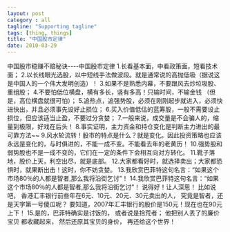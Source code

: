 ```yaml
---
layout: post
category : all
tagline: "Supporting tagline"
tags: [thing, things]
title: "中国股市定律"
date: 2010-03-29
---
```

中国股市稳赚不赔秘诀----中国股市定律 
1.长看基本面，中看政策面，短看技术面； 
2.以长线眼光选股，以中短线手法做波段。就是通常说的高抛低吸（据说这是中国人的一个伟大发明创造）！ 
3.如果不是熟悉内幕，不要跟风去炒垃圾股、重组股； 
4.不要怕低位横盘，横有多长，竖有多高！只输时间，不输金钱 
（但是，高位横盘就很可怕）； 
5.追热点，追强势股，必须在刚刚起步就进入，必须快进快出，并且必须事先设好止损位； 
6.买入价值低估的蓝筹股，一般不需要设止损位，但应该适当止盈，不要过分贪婪； 
7.一般来说，成交量是不会骗人的，缩量到极限，好戏在后头！ 
8.事实证明，主力资金和持仓变化是判断主力进出的最可靠方法~~ 
9.风水轮流转！股市的特点是什么？就是变化。因此投资策略也应该永远是变化的，与时俱进的，不能一成不变。不能看去年的老黄历！ 
10.强势股和弱势股也不是一成不变的，它们在一定的条件下会相互向对方转化。 
11.靴子落地，股价上天，利空出尽，就是底部。 
12.大家都看好时，就选择卖出；大家都恐惧时，就果断出击！这时，你不妨贪婪。 
13.我欣赏巴菲特这句名言：“如果这个市场80％的人都是智者,那么我将沿街乞讨”！ 
14.我欣赏巴菲特这句名言：“如果这个市场80％的人都是智者,那么我将沿街乞讨”！ 
说得好！让人深思！ 
比如说吧， 
香港汇丰银行前些年在6元、10元、20元、30元卖出的人， 
究竟是智者，还是天字第一号傻瓜呢？ 
要知道，2007年汇丰银行的股价是150元！现在也在90元上下！ 
15.是的，巴菲特确实是讨饭的， 
或者说是拾荒者； 
他把别人丢了的廉价宝贝 
都收藏起来， 
然后还原其宝贝的身价， 
再还给这个世界！